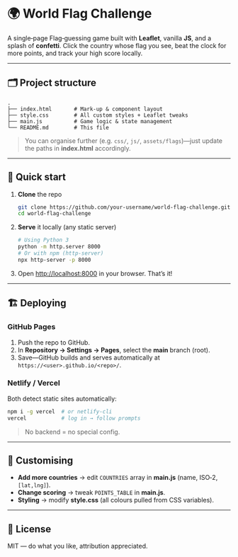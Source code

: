 # 🌍 World Flag Challenge

A single‑page Flag‑guessing game built with **Leaflet**, vanilla **JS**, and a splash of **confetti**. Click the country whose flag you see, beat the clock for more points, and track your high score locally.

---

## 🗂 Project structure

```text
.
├── index.html       # Mark‑up & component layout
├── style.css        # All custom styles + Leaflet tweaks
├── main.js          # Game logic & state management
└── README.md        # This file
```

> You can organise further (e.g. `css/`, `js/`, `assets/flags`)—just update the paths in **index.html** accordingly.

---

## 🚀 Quick start

1. **Clone** the repo

   ```bash
   git clone https://github.com/your‑username/world‑flag‑challenge.git
   cd world‑flag‑challenge
   ```

2. **Serve** it locally (any static server)

   ```bash
   # Using Python 3
   python -m http.server 8000
   # Or with npm (http‑server)
   npx http-server -p 8000
   ```

3. Open [http://localhost:8000](http://localhost:8000) in your browser. That’s it!

---

## 🏗 Deploying

### GitHub Pages

1. Push the repo to GitHub.
2. In **Repository → Settings → Pages**, select the **main** branch (root).
3. Save—GitHub builds and serves automatically at `https://<user>.github.io/<repo>/`.

### Netlify / Vercel

Both detect static sites automatically:

```bash
npm i -g vercel  # or netlify-cli
vercel           # log in → follow prompts
```

> No backend = no special config.

---

## 🔧 Customising

* **Add more countries** → edit `COUNTRIES` array in **main.js** (name, ISO‑2, `[lat,lng]`).
* **Change scoring** → tweak `POINTS_TABLE` in **main.js**.
* **Styling** → modify **style.css** (all colours pulled from CSS variables).

---

## 📄 License

MIT — do what you like, attribution appreciated.
